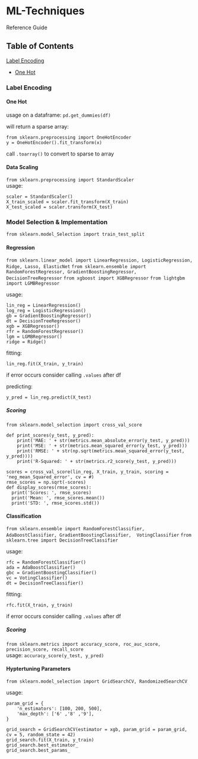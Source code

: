 # ML-Techniques
Reference Guide 

## Table of Contents
[Label Encoding](#Label-Encoding)
* [One Hot](#One-Hot)

### Label Encoding

#### One Hot
usage on a dataframe: ```pd.get_dummies(df)```
  
will return a sparse array: 
```
from sklearn.preprocessing import OneHotEncoder
y = OneHotEncoder().fit_transform(x)
```
call ```.toarray()``` to convert to sparse to array 

#### Data Scaling
```from sklearn.preprocessing import StandardScaler```  
usage:  
```
scaler = StandardScaler()
X_train_scaled = scaler.fit_transform(X_train)
X_test_scaled = scaler.transform(X_test)
```
  
### Model Selection & Implementation
```from sklearn.model_Selection import train_test_split```

#### Regression
```from sklearn.linear_model import LinearRegression, LogisticRegression, Ridge, Lasso, ElasticNet```
```from sklearn.ensemble import RandomForestRegressor, GradientBoostingRegressor, DecisionTreeRegressor```
```from xgboost import XGBRegressor```
```from lightgbm import LGMBRegressor```  
  
usage: 
```   
lin_reg = LinearRegression()
log_reg = LogisticRegression()
gb = GradientBoostingRegressor()
dt = DecisionTreeRegressor()
xgb = XGBRegressor()
rfr = RandomForestRegressor()
lgm = LGMBRegressor()
ridge = Ridge()
```
  
fitting:
```
lin_reg.fit(X_train, y_train)
```  
if error occurs consider calling ```.values``` after df
    
predicting:  
```
y_pred = lin_reg.predict(X_test)
```
   
##### Scoring
```from sklearn.model_selection import cross_val_score```
  
```
def print_scores(y_test, y_pred):
    print('MAE: ' + str(metrics.mean_absolute_error(y_test, y_pred)))
    print('MSE: ' + str(metrics.mean_squared_error(y_test, y_pred)))
    print('RMSE: ' + str(np.sqrt(metrics.mean_squared_error(y_test, y_pred))))
    print('R-Squared: ' + str(metrics.r2_score(y_test, y_pred)))
 ```
   
```
scores = cross_val_score(lin_reg, X_train, y_train, scoring = 'neg_mean_Squared_error', cv = #)
rmse_scores = np.sqrt(-scores)
def display_scores(rmse_scores):
  print('Scores: ', rmse_scores)
  print('Mean: ', rmse_scores.mean())
  print('STD: ', rmse_scores.std())
```  


#### Classification
```from sklearn.ensemble import RandomForestClassifier, AdaBoostClassifier, GradientBoostingClassifier,  VotingClassifier```
```from sklearn.tree import DecisionTreeClassifier```
   
usage:
```
rfc = RandomForestClassifier()
ada = AdaBoostClassifier()
gbc = GradientBoostingClassifier()
vc = VotingClassifier()
dt = DecisionTreeClassifier()
```
  
fitting:
```
rfc.fit(X_train, y_train)
```  
if error occurs consider calling ```.values``` after df  
  
##### Scoring
```from sklearn.metrics import accuracy_score, roc_auc_score, precision_score, recall_score```  
usage: ```accuracy_score(y_test, y_pred)```

#### Hyptertuning Parameters
```from sklearn.model_selection import GridSearchCV, RandomizedSearchCV```  
  
usage:
```
param_grid = {
    'n_estimators': [100, 200, 500],
    'max_depth': ['6' ,'8' ,'9'],
}
  
grid_search = GridSearchCV(estimator = xgb, param_grid = param_grid, cv = 5, random_state = 42)
grid_search.fit(X_train, y_train)
grid_search.best_estimator_
grid_search.best_params_
```


